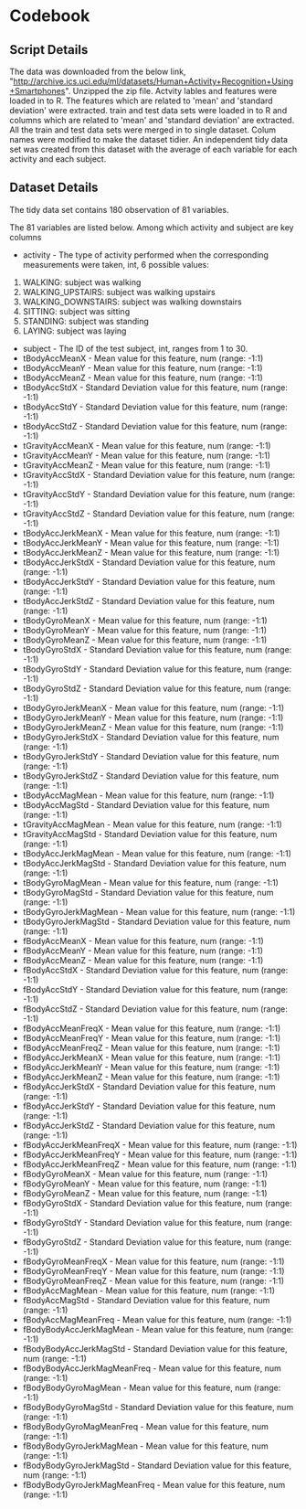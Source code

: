 # Codebook
## Script Details
The data was downloaded from the below link, "http://archive.ics.uci.edu/ml/datasets/Human+Activity+Recognition+Using+Smartphones". Unzipped the zip file. Actvity lables and features were loaded in to R. The features which are related to 'mean' and 'standard deviation' were extracted. train and test data sets were loaded in to R and columns which are related to 'mean' and 'standard deviation' are extracted. All the train and test data sets were merged in to single dataset. Colum names were modified to make the dataset tidier. An independent tidy data set was created from this dataset with the average of each variable for each activity and each subject.
## Dataset  Details 
The tidy data set contains 180 observation of 81 variables.

The 81 variables are listed below. Among which activity and subject are key columns 
* activity - The type of activity performed when the corresponding measurements were taken, int, 6 possible values:
1. WALKING: subject was walking
2. WALKING_UPSTAIRS: subject was walking upstairs
3. WALKING_DOWNSTAIRS: subject was walking downstairs
4. SITTING: subject was sitting
5. STANDING: subject was standing
6. LAYING: subject was laying
* subject - The ID of the test subject, int, ranges from 1 to 30.
* tBodyAccMeanX - Mean value for this feature, num (range: -1:1)
* tBodyAccMeanY	- Mean value for this feature, num (range: -1:1)
* tBodyAccMeanZ	- Mean value for this feature, num (range: -1:1)
* tBodyAccStdX - Standard Deviation value for this feature, num (range: -1:1)
* tBodyAccStdY - Standard Deviation value for this feature, num (range: -1:1)
* tBodyAccStdZ - Standard Deviation value for this feature, num (range: -1:1)
* tGravityAccMeanX - Mean value for this feature, num (range: -1:1)
* tGravityAccMeanY - Mean value for this feature, num (range: -1:1)
* tGravityAccMeanZ - Mean value for this feature, num (range: -1:1)
* tGravityAccStdX - Standard Deviation value for this feature, num (range: -1:1)
* tGravityAccStdY - Standard Deviation value for this feature, num (range: -1:1)
* tGravityAccStdZ - Standard Deviation value for this feature, num (range: -1:1)
* tBodyAccJerkMeanX - Mean value for this feature, num (range: -1:1)
* tBodyAccJerkMeanY - Mean value for this feature, num (range: -1:1)
* tBodyAccJerkMeanZ - Mean value for this feature, num (range: -1:1)
* tBodyAccJerkStdX - Standard Deviation value for this feature, num (range: -1:1)
* tBodyAccJerkStdY - Standard Deviation value for this feature, num (range: -1:1)
* tBodyAccJerkStdZ - Standard Deviation value for this feature, num (range: -1:1)
* tBodyGyroMeanX - Mean value for this feature, num (range: -1:1)
* tBodyGyroMeanY - Mean value for this feature, num (range: -1:1)
* tBodyGyroMeanZ - Mean value for this feature, num (range: -1:1)
* tBodyGyroStdX - Standard Deviation value for this feature, num (range: -1:1)
* tBodyGyroStdY - Standard Deviation value for this feature, num (range: -1:1)
* tBodyGyroStdZ - Standard Deviation value for this feature, num (range: -1:1)
* tBodyGyroJerkMeanX - Mean value for this feature, num (range: -1:1)
* tBodyGyroJerkMeanY - Mean value for this feature, num (range: -1:1)
* tBodyGyroJerkMeanZ - Mean value for this feature, num (range: -1:1)
* tBodyGyroJerkStdX - Standard Deviation value for this feature, num (range: -1:1)
* tBodyGyroJerkStdY - Standard Deviation value for this feature, num (range: -1:1)
* tBodyGyroJerkStdZ - Standard Deviation value for this feature, num (range: -1:1)
* tBodyAccMagMean - Mean value for this feature, num (range: -1:1)
* tBodyAccMagStd - Standard Deviation value for this feature, num (range: -1:1)
* tGravityAccMagMean - Mean value for this feature, num (range: -1:1)
* tGravityAccMagStd - Standard Deviation value for this feature, num (range: -1:1)
* tBodyAccJerkMagMean - Mean value for this feature, num (range: -1:1)
* tBodyAccJerkMagStd - Standard Deviation value for this feature, num (range: -1:1)
* tBodyGyroMagMean - Mean value for this feature, num (range: -1:1)
* tBodyGyroMagStd - Standard Deviation value for this feature, num (range: -1:1)
* tBodyGyroJerkMagMean - Mean value for this feature, num (range: -1:1)
* tBodyGyroJerkMagStd - Standard Deviation value for this feature, num (range: -1:1)
* fBodyAccMeanX	- Mean value for this feature, num (range: -1:1)
* fBodyAccMeanY	- Mean value for this feature, num (range: -1:1)
* fBodyAccMeanZ	- Mean value for this feature, num (range: -1:1)
* fBodyAccStdX	- Standard Deviation value for this feature, num (range: -1:1)
* fBodyAccStdY - Standard Deviation value for this feature, num (range: -1:1)
* fBodyAccStdZ - Standard Deviation value for this feature, num (range: -1:1)
* fBodyAccMeanFreqX - Mean value for this feature, num (range: -1:1)
* fBodyAccMeanFreqY - Mean value for this feature, num (range: -1:1)
* fBodyAccMeanFreqZ - Mean value for this feature, num (range: -1:1)
* fBodyAccJerkMeanX - Mean value for this feature, num (range: -1:1)
* fBodyAccJerkMeanY - Mean value for this feature, num (range: -1:1)
* fBodyAccJerkMeanZ - Mean value for this feature, num (range: -1:1)
* fBodyAccJerkStdX - Standard Deviation value for this feature, num (range: -1:1)
* fBodyAccJerkStdY - Standard Deviation value for this feature, num (range: -1:1)
* fBodyAccJerkStdZ - Standard Deviation value for this feature, num (range: -1:1)
* fBodyAccJerkMeanFreqX	- Mean value for this feature, num (range: -1:1)
* fBodyAccJerkMeanFreqY	- Mean value for this feature, num (range: -1:1)
* fBodyAccJerkMeanFreqZ	- Mean value for this feature, num (range: -1:1)
* fBodyGyroMeanX - Mean value for this feature, num (range: -1:1)
* fBodyGyroMeanY - Mean value for this feature, num (range: -1:1)
* fBodyGyroMeanZ - Mean value for this feature, num (range: -1:1)
* fBodyGyroStdX - Standard Deviation value for this feature, num (range: -1:1)
* fBodyGyroStdY - Standard Deviation value for this feature, num (range: -1:1)
* fBodyGyroStdZ - Standard Deviation value for this feature, num (range: -1:1)
* fBodyGyroMeanFreqX - Mean value for this feature, num (range: -1:1)
* fBodyGyroMeanFreqY - Mean value for this feature, num (range: -1:1)
* fBodyGyroMeanFreqZ - Mean value for this feature, num (range: -1:1)
* fBodyAccMagMean - Mean value for this feature, num (range: -1:1)
* fBodyAccMagStd - Standard Deviation value for this feature, num (range: -1:1)
* fBodyAccMagMeanFreq - Mean value for this feature, num (range: -1:1)
* fBodyBodyAccJerkMagMean - Mean value for this feature, num (range: -1:1)
* fBodyBodyAccJerkMagStd - Standard Deviation value for this feature, num (range: -1:1)
* fBodyBodyAccJerkMagMeanFreq - Mean value for this feature, num (range: -1:1)
* fBodyBodyGyroMagMean - Mean value for this feature, num (range: -1:1)
* fBodyBodyGyroMagStd - Standard Deviation value for this feature, num (range: -1:1)
* fBodyBodyGyroMagMeanFreq - Mean value for this feature, num (range: -1:1)
* fBodyBodyGyroJerkMagMean - Mean value for this feature, num (range: -1:1)
* fBodyBodyGyroJerkMagStd - Standard Deviation value for this feature, num (range: -1:1)
* fBodyBodyGyroJerkMagMeanFreq - Mean value for this feature, num (range: -1:1)
